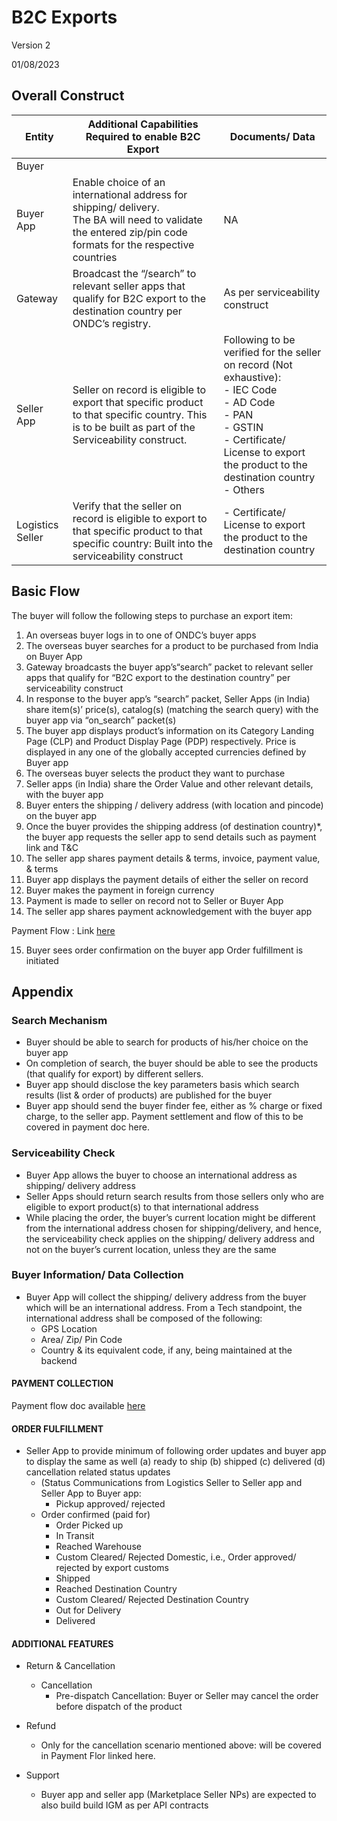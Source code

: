 # B2C Exports 
Version 2

01/08/2023

## Overall Construct

| Entity | Additional Capabilities Required to enable B2C Export | Documents/ Data |
|-- |-- |-- |
| Buyer | |
| Buyer App | Enable choice of an international address for shipping/ delivery. <br/>The BA will need to validate the entered zip/pin code formats  for the respective countries | NA |
| Gateway | Broadcast the “/search” to relevant seller apps that qualify for B2C export to the destination country per ONDC’s registry. | As per serviceability construct  |
| Seller App | Seller on record is eligible to export that specific product to that specific country. This is to be built as part of the Serviceability construct. | Following to be verified for the seller on record (Not exhaustive):<br/>- IEC Code <br/>- AD Code <br/>- PAN <br/>- GSTIN <br/>- Certificate/ License to export the product to the destination country <br/>- Others |
| Logistics Seller | Verify that the seller on record is eligible to export to that specific product to that specific country: Built into the serviceability construct | - Certificate/ License to export the product to the destination country |


## Basic Flow
The buyer will follow the following steps to purchase an export item:
1. An overseas buyer logs in to one of ONDC’s buyer apps 
2. The overseas buyer searches for a product to be purchased from India on  Buyer App
3. Gateway broadcasts the buyer app’s“search” packet to  relevant seller apps that qualify for “B2C export to the destination country” per serviceability construct
4. In response to the buyer app’s “search” packet, Seller Apps (in India) share item(s)’ price(s), catalog(s) (matching the search query) with the buyer app via “on_search” packet(s) 
5. The buyer app displays product’s information on its Category Landing Page (CLP) and Product Display Page (PDP) respectively. Price is displayed in any one of the globally accepted currencies  defined by Buyer app
6. The overseas buyer selects the product they want to purchase 
7. Seller apps (in India) share the Order Value and other relevant details, with the buyer app 
8. Buyer enters the shipping / delivery address (with location and pincode) on the buyer app
9. Once the buyer provides the shipping address (of destination country)*, the buyer app requests the seller app to send details such as payment link and T&C
10. The seller app  shares payment details & terms, invoice, payment value, & terms 
11. Buyer app displays the payment details of either the seller on record
12. Buyer makes the payment in foreign currency 
13. Payment is made to seller on record not to Seller or Buyer App
14. The seller app shares payment acknowledgement with the buyer app

Payment Flow : Link [here](https://github.com/ONDC-Official/ONDC-RET-Specifications/blob/draft-b2c_exports/api/docs/%23opgsp%23_payment_flow.md)

15. Buyer sees order confirmation on the buyer app
Order fulfillment is initiated

## Appendix
### Search Mechanism

- Buyer should be able to search for products of his/her choice  on the buyer app
- On completion of search, the buyer should be able to see the products (that qualify for export)  by different sellers.
- Buyer app should disclose the key parameters basis which search results (list & order of products) are published for the buyer 
- Buyer app should send the buyer finder fee, either as % charge or fixed charge, to the seller app. Payment settlement and flow of this to be covered in payment doc here.

### Serviceability Check
- Buyer App allows the buyer to choose an international address as shipping/ delivery address
- Seller Apps should return search results from those sellers only who are eligible to export product(s) to that international address
- While placing the order, the buyer’s current location might be different from the international address chosen for shipping/delivery, and hence, the serviceability check applies on the shipping/ delivery address and not on the buyer’s current location, unless they are the same

### Buyer Information/ Data Collection
- Buyer App will collect the shipping/ delivery address from the buyer which will be an international address. From a Tech standpoint, the international address shall be composed of the following:
    - GPS Location
    - Area/ Zip/ Pin Code
    - Country & its equivalent code, if any, being maintained at the backend

#### PAYMENT COLLECTION
Payment flow doc available [here](https://github.com/ONDC-Official/ONDC-RET-Specifications/blob/draft-b2c_exports/api/docs/%23opgsp%23_payment_flow.md)

#### ORDER FULFILLMENT 

- Seller App to provide minimum of following order updates and buyer app to display the same as well (a) ready to ship (b) shipped (c) delivered (d) cancellation related status updates 
    - (Status Communications from Logistics Seller to Seller app and Seller App to Buyer app:
        - Pickup approved/ rejected
    - Order confirmed (paid for)
        - Order Picked up
        - In Transit
        - Reached Warehouse
        - Custom Cleared/ Rejected Domestic, i.e., Order approved/ rejected by export customs
        - Shipped
        - Reached Destination Country
        - Custom Cleared/ Rejected Destination Country
        - Out for Delivery
        - Delivered

#### ADDITIONAL FEATURES 

- Return & Cancellation 
    - Cancellation
        - Pre-dispatch Cancellation: Buyer or Seller may cancel the order before dispatch of the product
- Refund
    - Only for the cancellation scenario mentioned above: will be covered in Payment Flor linked here.

- Support
    - Buyer app and seller app (Marketplace Seller NPs) are expected to also build build IGM as per API contracts